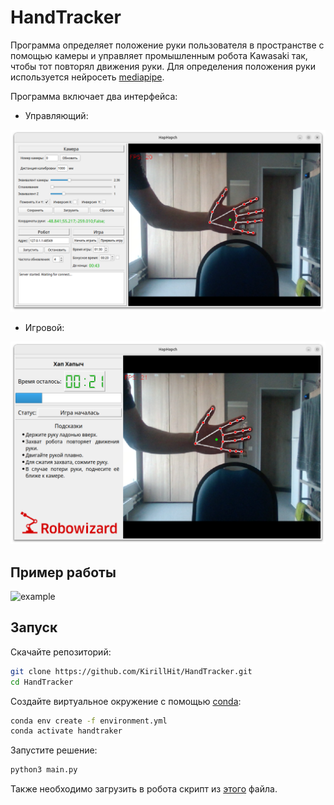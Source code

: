 # HandTracker

Программа определяет положение руки пользователя в пространстве с помощью камеры и управляет промышленным робота Kawasaki так, чтобы тот повторял движения руки. Для определения положения руки используется нейросеть [mediapipe](https://github.com/google-ai-edge/mediapipe). 

Программа включает два интерфейса:

* Управляющий:

![contol_interface](.images/contol_interface.png)

* Игровой:

![game_interface](.images/game_interface.png)

## Пример работы

![example](.images/example.gif)

## Запуск

Скачайте репозиторий:

``` bash
git clone https://github.com/KirillHit/HandTracker.git
cd HandTracker
```

Создайте виртуальное окружение с помощью [conda](https://docs.conda.io/projects/conda/en/latest/user-guide/install/linux.html):

``` bash
conda env create -f environment.yml
conda activate handtraker
```

Запустите решение:

``` bash
python3 main.py
```

Также необходимо загрузить в робота скрипт из [этого](as/HapHapch.as) файла.
